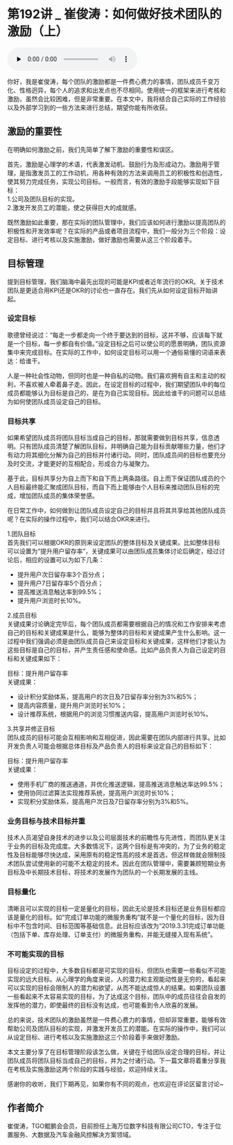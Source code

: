 # 第192讲 _ 崔俊涛：如何做好技术团队的激励（上）

<audio id="audio" title="第192讲 | 崔俊涛：如何做好技术团队的激励（上）" controls="" preload="none"><source id="mp3" src="https://static001.geekbang.org/resource/audio/5f/f9/5fe280c1c603e29b445987926ede3cf9.mp3"></audio>

你好，我是崔俊涛，每个团队的激励都是一件费心费力的事情，团队成员千变万化、性格迥异，每个人的追求和出发点也不尽相同。使用统一的框架来进行考核和激励，虽然会比较困难，但是非常重要。在本文中，我将结合自己实际的工作经验以及外部学习到的一些方法来进行总结，期望你能有所收获。

## 激励的重要性

在明确如何激励之前，我们先简单了解下激励的重要性和误区。

首先，激励是心理学的术语，代表激发动机、鼓励行为及形成动力。激励用于管理，是指激发员工的工作动机，用各种有效的方法来调用员工的积极性和创造性，使其努力完成任务，实现公司目标。一般而言，有效的激励手段能够实现如下目标：<br>
1.公司及团队目标的实现。<br>
2.激发开发员工的潜能，使之获得巨大的成就感。

既然激励如此重要，那在实际的团队管理中，我们应该如何进行激励以提高团队的积极性和开发效率呢？在实际的产品或者项目流程中，我们一般分为三个阶段：设定目标、进行考核以及实施激励，做好激励也需要从这三个阶段着手。

## 目标管理

提到目标管理，我们脑海中最先出现的可能是KPI或者近年流行的OKR。关于技术团队是更适合用KPI还是OKR的讨论也一直存在。我们先从如何设定目标开始讲起。

### 设定目标

歌德曾经说过：“每走一步都走向一个终于要达到的目标，这并不够，应该每下就是一个目标，每一步都自有价值。”设定目标之后可以使公司的愿景明确，团队资源集中来完成目标。在实际的工作中，如何设定目标可以用一个通俗易懂的词语来表达：给谁干。

人是一种社会性动物，但同时也是一种自私的动物。我们喜欢拥有自主和主动的权利，不喜欢被人牵着鼻子走。因此，在设定目标的过程中，我们期望团队中的每位成员都能够认为目标是自己的，是在为自己实现目标。因此给谁干的问题可以总结为如何使团队成员设定自己的目标。

### 目标共享

如果希望团队成员将团队目标当成自己的目标，那就需要做到目标共享，信息透明。只有团队成员清楚了解团队目标，并明确自己能为目标贡献哪些力量，他们才有动力将其细化分解为自己的目标并付诸行动。同时，团队成员间的目标也要充分及时交流，才能更好的互相配合，形成合力与凝聚力。

基于此，目标共享分为自上而下和自下而上两条路径。自上而下保证团队成员的个人目标最终能汇聚成团队目标，而自下而上能够由个人目标来推动团队目标的完成，增加团队成员的集体荣誉感。

在日常工作中，如何做到让团队成员设定自己的目标并且将其共享给其他团队成员呢？在实际的操作过程中，我们可以结合OKR来进行。

1.团队目标<br>
首先我们可以根据OKR的原则来设定团队的整体目标及关键成果。比如整体目标可以设置为“提升用户留存率”，关键成果可以由团队成员集体讨论后确定，经过讨论后，相应的设置可以为如下几条：

- 提升用户次日留存率3个百分点；
- 提升用户7日留存率5个百分点；
- 提高推送消息触达率到99.5%；
- 提升用户浏览时长10%。

2.成员目标<br>
关键成果讨论确定完毕后，每个团队成员都需要根据自己的情况和工作安排来考虑自己的目标和关键成果是什么，能够为整体的目标和关键成果产生什么影响。这一过程中我们强调必须是由团队成员自己来设定目标和关键成果，这样他们才能认为这些目标是自己的目标，并产生责任感和使命感。比如产品负责人为自己设定的目标和关键成果如下：

目标：提升用户留存率<br>
关键成果：

- 设计积分奖励体系，提高用户的次日及7日留存率分别为3%和5%；
- 提高内容质量，提升用户浏览时长10%；
- 设计推荐系统，根据用户的浏览习惯推送内容，提高用户浏览时长10%。

3.共享并修正目标<br>
团队成员的目标可能会互相影响和互相促进，因此需要在团队内部进行共享。比如开发负责人可能会根据总体目标及产品负责人的目标来设定自己的目标如下：

目标：提升用户留存率<br>
关键成果：

- 使用手机厂商的推送通道，并优化推送逻辑，提高推送消息触达率达99.5%；
- 使用协同过滤算法实现推荐系统，提高用户浏览时长10%；
- 实现积分奖励体系，提高用户次日及7日留存率分别为3%和5%。

### 业务目标与技术目标并重

技术人员渴望自身技术的进步以及公司层面技术的前瞻性与先进性，而团队更关注于业务的目标及完成度。大多数情况下，这两个目标是有冲突的，为了业务的稳定性及目标能够尽快达成，采用原有的稳定性高的技术是首选，但这样做就会限制技术团队尝试使用新的可能不太稳定的技术。因此在团队管理中，需要兼顾短期业务目标及中长期技术目标，将技术的发展作为团队的一个长期发展的主线。

### 目标量化

清晰且可以实现的目标一定是量化的目标，因此无论是技术目标还是业务目标都应该是量化的目标。如“完成订单功能的微服务重构”就不是一个量化的目标，因为目标中不包含时间、目标范围等基础信息。此目标应该改为“2019.3.31完成订单功能（包括下单、库存处理、订单支付）的微服务重构，并能无缝接入现有系统”。

### 不可能实现的目标

目标设定的过程中，大多数目标都是可实现的目标，但团队也需要一些看似不可能实现的远大目标。从心理学的角度来说，人的潜力和主观能动性是无穷的，看起来可以实现的目标会限制人的潜力和欲望，从而不能达成惊人的结果。如果团队设置一些看起来不太容易实现的目标，为了达成这个目标，团队中的成员往往会自发的发挥他的潜力，即使最终的目标没有达成，也可能看到令人欣喜的发展。

总的来说，技术团队的激励虽然是一件费心费力的事情，但却非常重要，能够有效帮助公司及团队目标的实现，并激发开发员工的潜能。在实际的操作中，我们可以从设定目标、进行考核以及实施激励这三个阶段着手来做好激励。

本文主要分享了在目标管理阶段该怎么做，关键在于给团队设定合理的目标，并让团队成员将团队目标当成自己的目标，并为之付诸行动。下一篇文章将着重分享我在考核及实施激励这两个阶段的实践与经验，欢迎持续关注。

感谢你的收听，我们下期再见，如果你有不同的观点，也欢迎在评论区留言讨论~

## 作者简介

崔俊涛，TGO鲲鹏会会员，目前担任上海万位数字科技有限公司CTO，专注于位置服务、大数据及汽车金融风控解决方案领域。


